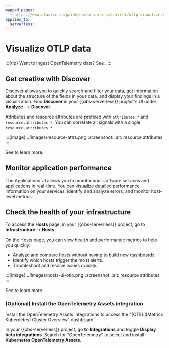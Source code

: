 ```yaml
---
mapped_pages:
  - https://www.elastic.co/guide/en/serverless/current/otlp-visualize.html
applies_to:
  serverless:
---
```


# Visualize OTLP data

:::{tip}
Want to ingest OpenTelemetry data? See [](/solutions/observability/get-started/quickstart-elastic-cloud-otel-endpoint.md).
:::

## Get creative with Discover

Discover allows you to quickly search and filter your data, get information about the structure of the fields in your data, and display your findings in a visualization.
Find **Discover** in your {{obs-serverless}} project's UI under **Analyze** --> **Discover**.

Attributes and resource attributes are prefixed with `attributes.*` and `resource.attributes.*`.
You can correlate all signals with a single `resource.attributes.*`.

:::{image} ../images/resource-attrs.png
:screenshot:
:alt: resource attributes
:::

See [](/explore-analyze/discover.md) to learn more.

## Monitor application performance

The Applications UI allows you to monitor your software services and applications in real-time. You can visualize detailed performance information on your services, identify and analyze errors, and monitor host-level metrics.

## Check the health of your infrastructure

To access the **Hosts** page, in your {{obs-serverless}} project, go to
**Infrastructure** → **Hosts**.

On the Hosts page, you can view health and performance metrics to help you quickly:

* Analyze and compare hosts without having to build new dashboards.
* Identify which hosts trigger the most alerts.
* Troubleshoot and resolve issues quickly.

:::{image} ../images/hosts-ui-otlp.png
:screenshot:
:alt: resource attributes
:::

See [](/solutions/observability/infra-and-hosts/analyze-compare-hosts.md) to learn more.

### (Optional) Install the OpenTelemetry Assets integration

Install the OpenTelemetry Assets integrations to access the "[OTEL][Metrics Kubernetes] Cluster Overview" dashboard.

In your {{obs-serverless}} project, go to **Integrations** and toggle **Display beta integrations**.
Search for "OpenTelemetry" to select and install **Kubernetes OpenTelemetry Assets**.